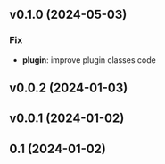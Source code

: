 ## v0.1.0 (2024-05-03)

### Fix

- **plugin**: improve plugin classes code

## v0.0.2 (2024-01-03)

## v0.0.1 (2024-01-02)

## 0.1 (2024-01-02)
